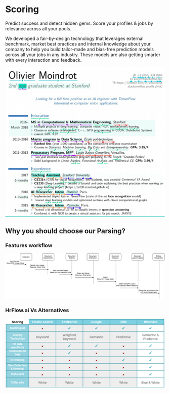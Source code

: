 # Scoring

Predict success and detect hidden gems. Score your profiles & jobs by relevance across all your pools. 

We developed a fair-by-design technology that leverages external benchmark, market best practices and internal knowledge about your company to help you build tailor-made and bias-free prediction models across all your jobs in any industry. These models are also getting smarter with every interaction and feedback.

![](../.gitbook/assets/screenshot-2020-04-13-at-13.04.42.png)

## 

## Why you should choose our Parsing?

### Features workflow

![](../.gitbook/assets/image%20%282%29.png)

### **HrFlow.ai Vs Alternatives**

![](../.gitbook/assets/screenshot-from-2020-04-10-02-24-01.png)

